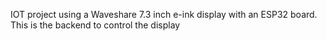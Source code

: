IOT project using a Waveshare 7.3 inch e-ink display with an ESP32 board. This is the backend to control the display
